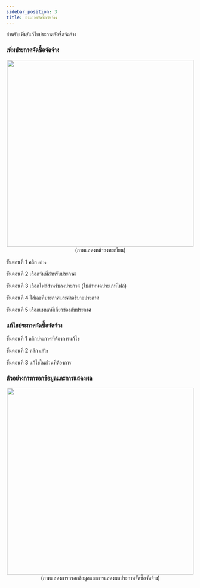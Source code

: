 ```yaml
---
sidebar_position: 3
title: ประกาศจัดซื้อจัดจ้าง
---
```

สำหรับเพิ่ม/แก้ไขประกาศจัดซื้อจัดจ้าง 

### เพิ่มประกาศจัดซื้อจัดจ้าง

<center>
<img src="/img/add_purchase.jpg" width="500" />
</center>
<center>
(ภาพแสดงหน้าลงทะเบียน)
</center>

ขั้นตอนที่ 1 คลิก `สร้าง`

ขั้นตอนที่ 2 เลือกวันที่สำหรับประกาศ

ขั้นตอนที่ 3 เลือกไฟล์สำหรับลงประกาศ (ไม่กำหนดประเภทไฟล์)

ขั้นตอนที่ 4 ใส่เลขที่ประกาศและคำอธิบายประกาศ

ขั้นตอนที่ 5 เลือกแผนกที่เกี่ยวข้องกับประกาศ


### แก้ไขประกาศจัดซื้อจัดจ้าง

ขั้นตอนที่ 1 คลิกประกาศที่ต้องการแก้ไข

ขั้นตอนที่ 2 คลิก `แก้ไข`

ขั้นตอนที่ 3 แก้ไขในส่วนที่ต้องการ

### ตัวอย่างการกรอกข้อมูลและการแสดงผล

<center>
<img src="/img/result_purchase.jpg" width="500" />
</center>
<center>
(ภาพแสดงการกรอกข้อมูลและการแสดงผลประกาศจัดซื้อจัดจ้าง)
</center>
